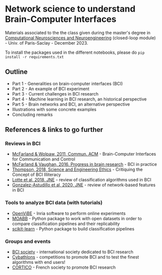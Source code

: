 # Network science to understand Brain-Computer Interfaces

Materials associated to the the class given during the master's degree in [Computational Neurosciences and Neuroengineering](https://www.universite-paris-saclay.fr/en/education/master/life-sciences-and-health/m2-computational-neurosciences-and-neuroengineering) (closed-loop module) - Univ. of Paris-Saclay - December 2023.

To install the packages used in the different notebooks, please do `pip install -r requirements.txt`


## Outline
- Part 1 - Generalities on brain-computer interfaces (BCI)
- Part 2 - An example of BCI experiment
- Part 3 - Current challenges in BCI research
- Part 4 - Machine learning in BCI research, an historical perspective
- Part 5 - Brain networks and BCI, an alternative perspective
- Illustrations with some concrete examples
- Concluding remarks


## References & links to go further
### Reviews in BCI
- [McFarland & Wolpaw, 2011, Commun. ACM](https://www.ncbi.nlm.nih.gov/pmc/articles/PMC3188401/) - Brain-Computer Interfaces for Communication and Control
- [McFarland & Vaughan, 2016, Progress in brain research](https://www.sciencedirect.com/science/article/pii/S0079612316300917) - BCI in practice
- [Thompson, 2018, Science and Engineering Ethics](https://pubmed.ncbi.nlm.nih.gov/30117107/) - Critiquing the Concept of BCI Illiteracy
- [Lotte et al, 2018, JNE](https://iopscience.iop.org/article/10.1088/1741-2552/aab2f2) - review of classification algorithms used in BCI
- [Gonzalez-Astudillo et al, 2020, JNE](https://iopscience.iop.org/article/10.1088/1741-2552/abc760) - review of network-based features in BCI

### Tools to analyze BCI data (with tutorials)
- [OpenViBE](http://openvibe.inria.fr/) - Inria software to perform online experiments
- [MOABB](https://github.com/NeuroTechX/moabb) - Python package to work with open datasets in order to compare classification pipelines and their replicability
- [scikit-learn](https://scikit-learn.org/stable/) - Python package to build classification pipelines

### Groups and events
- [BCI society](http://bcisociety.org/) - international society dedicated to BCI research
- [Cybathlons](https://www.youtube.com/watch?v=5jGcNbQhbg8) - competitions to promote BCI and to test the finest algorithms with end users!
- [CORTICO](https://www.cortico.fr/) - French society to promote BCI research 


